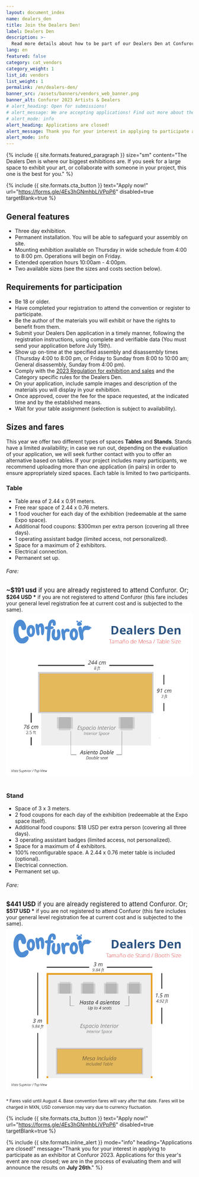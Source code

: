 ```yaml
---
layout: document_index
name: dealers_den
title: Join the Dealers Den!
label: Dealers Den
description: >-
  Read more details about how to be part of our Dealers Den at Confuror 2023.
lang: en
featured: false
category: cat_vendors
category_weight: 1
list_id: vendors
list_weight: 1
permalink: /en/dealers-den/
banner_src: /assets/banners/vendors_web_banner.png
banner_alt: Confuror 2023 Artists & Dealers
# alert_heading: Open for submissions!
# alert_message: We are accepting applications! Find out more about the spaces and submit your proposal before July 15.
# alert_mode: info
alert_heading: Applications are closed!
alert_message: Thank you for your interest in applying to participate as an exhibitor at Confuror 2023. Applications for this year's event are now closed; we are in the process of evaluating them and will announce the results on July 26th.
alert_mode: info
---
```


{%
  include {{ site.formats.featured_paragraph }}
  size="sm"
  content="The Dealers Den is where our biggest exhibitions are. If you seek for a large space to exhibit your art, or collaborate with someone in your project, this one is the best for you."
%}

{%
  include {{ site.formats.cta_button }}
  text="Apply now!"
  url="https://forms.gle/4Es3hGNmhbLiVPpP6"
  disabled=true
  targetBlank=true
%}

## General features

- Three day exhibition.
- Permanent installation. You will be able to safeguard your assembly on site.
- Mounting exhibition available on Thursday in wide schedule from 4:00 to 8:00 pm. Operations will begin on Friday.
- Extended operation hours 10:00am - 4:00pm.
- Two available sizes (see the sizes and costs section below).

## Requirements for participation

- Be 18 or older.
- Have completed your registration to attend the convention or register to participate.
- Be the author of the materials you will exhibit or have the rights to benefit from them.
- Submit your Dealers Den application in a timely manner, following the registration instructions, using complete and verifiable data (You must send your application before July 15th).
- Show up on-time at the specified assembly and disassembly times (Thursday 4:00 to 8:00 pm, or Friday to Sunday from 8:00 to 10:00 am; General disassembly, Sunday from 4:00 pm).
- Comply with the [2023 Regulation for exhibition and sales](/en/sales-regulation/) and the Category specific rules for the Dealers Den.
- On your application, include sample images and description of the materials you will display in your exhibition.
- Once approved, cover the fee for the space requested, at the indicated time and by the established means.
- Wait for your table assignment (selection is subject to availability).

## Sizes and fares

This year we offer two different types of spaces **Tables** and **Stands**. Stands have a limited availability; in case we run out, depending on the evaluation of your application, we will seek further contact with you to offer an alternative based on tables. If your project includes many participants, we recommend uploading more than one application (in pairs) in order to ensure appropriately sized spaces. Each table is limited to two participants.

<div class="container-overflow">
  <h3>Table</h3>
  <div class="row">
    <div class="col-md-6">
      <ul>
        <li>Table area of 2.44 x 0.91 meters.</li>
        <li>Free rear space of 2.44 x 0.76 meters.</li>
        <li>1 food voucher for each day of the exhibition (redeemable at the same Expo space).</li>
        <li>Additional food coupons: $300mxn per extra person (covering all three days).</li>
        <li>1 operating assistant badge (limited access, not personalized).</li>
        <li>Space for a maximum of 2 exhibitors.</li>
        <li>Electrical connection.</li>
        <li>Permanent set up.</li>
      </ul>
      <h6>Fare:</h6>
      <span style="font-size: larger;"><strong class="text-secondary">~$191 usd</strong> if you are already registered to attend Confuror. Or;</span>
      <br>
      <span><strong>$264 USD *</strong> if you are not registered to attend Confuror (this fare includes your general level registration fee at current cost and is subjected to the same).</span>
    </div>
    <div class="col-md-6">
      <img src="/assets/images/dealers_den__table.jpg" class="img-fluid">
    </div>
  </div>
  <br>
  <h3>Stand</h3>
  <div class="row">
    <div class="col-md-6">
      <ul>
        <li>Space of 3 x 3 meters.</li>
        <li>2 food coupons for each day of the exhibition (redeemable at the Expo space itself).</li>
        <li>Additional food coupons: $18 USD per extra person (covering all three days).</li>
        <li>3 operating assistant badges (limited access, not personalized).</li>
        <li>Space for a maximum of 4 exhibitors.</li>
        <li>100% reconfigurable space. A 2.44 x 0.76 meter table is included (optional).</li>
        <li>Electrical connection.</li>
        <li>Permanent set up.</li>
      </ul>
      <h6>Fare:</h6>
      <span style="font-size: larger;"><strong class="text-secondary">$441 USD</strong> if you are already registered to attend Confuror. Or;</span>
      <br>
      <span><strong>$517 USD *</strong> if you are not registered to attend Confuror (this fare includes your general level registration fee at current cost and is subjected to the same).</span>
    </div>
    <div class="col-md-6">
      <img src="/assets/images/dealers_den__booth.jpg" class="img-fluid">
    </div>
  </div>
  <br>
  <span style="font-size: smaller;">* Fares valid until August 4. Base convention fares will vary after that date. Fares will be charged in MXN, USD conversion may vary due to currency fluctuation.</span>
</div>

{%
  include {{ site.formats.cta_button }}
  text="Apply now!"
  url="https://forms.gle/4Es3hGNmhbLiVPpP6"
  disabled=true
  targetBlank=true
%}

{%
  include {{ site.formats.inline_alert }}
  mode="info"
  heading="Applications are closed!"
  message="Thank you for your interest in applying to participate as an exhibitor at Confuror 2023. Applications for this year's event are now closed; we are in the process of evaluating them and will announce the results on <strong>July 26th</strong>."
%}